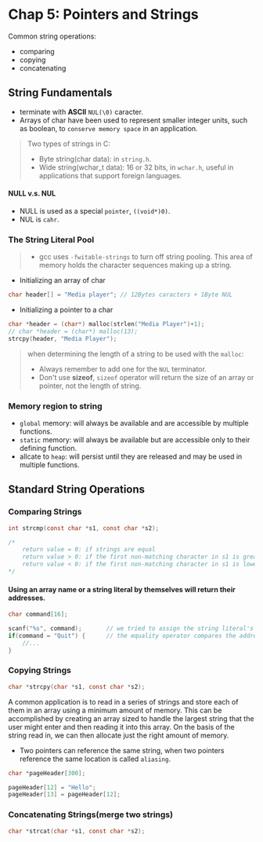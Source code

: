 # Chap 5: Pointers and Strings
Common string operations:
* comparing
* copying
* concatenating
## String Fundamentals
* terminate with **ASCII** `NUL(\0)` caracter.
* Arrays of char have been used to represent smaller integer units, such as boolean, to `conserve memory space` in an application.
> Two types of strings in C:
> * Byte string(char data): in `string.h`.
> * Wide string(wchar_t data): 16 or 32 bits, in `wchar.h`, useful in applications that support foreign languages.

#### NULL v.s. NUL
* NULL is used as a special `pointer`, `((void*)0)`.
* NUL is `cahr`.

### The String Literal Pool
> * gcc uses `-fwitable-strings` to turn off string pooling.
This area of memory holds the character sequences making up a string.
*  Initializing an array of char
```c
char header[] = "Media player"; // 12Bytes caracters + 1Byte NUL
```
* Initializing a pointer to a char
```c
char *header = (char*) malloc(strlen("Media Player")+1);
// char *header = (char*) malloc(13);
strcpy(header, "Media Player");
```
> when determining the length of a string to be used with the `malloc`:
> * Always remember to add one for the `NUL` terminator.
> * Don't use **sizeof**, `sizeof` operator will return the size of an array or pointer, not the length of string.
### Memory region to string
* `global` memory: will always be available and are accessible by multiple functions.
* `static` memory: will always be available but are accessible only to their defining function.
* allcate to `heap`: will persist until they are released and may be used in multiple functions. 
## Standard String Operations
### Comparing Strings
```c
int strcmp(const char *s1, const char *s2);

/*
    return value = 0: if strings are equal
    return value > 0: if the first non-matching character in s1 is greater (in ASCII) than that of s2 .
    return value < 0: if the first non-matching character in s1 is lower (in ASCII) than that of s2 .
*/
```
#### Using an array name or a string literal by themselves will return their addresses.
```c
char command[16];

scanf("%s", command);       // we tried to assign the string literal's address to command, it will cause syntax error
if(command = "Quit") {      // the equality operator compares the address
    //...
}
```
### Copying Strings
```c
char *strcpy(char *s1, const char *s2);
```
A common application is to read in a series of strings and store each of them in an array using a minimum amount of memory. This can be accomplished by creating an array sized to handle the largest string that the user might enter and then reading it into this array. On the basis of the string read in, we can then allocate just the right amount of memory. 

* Two pointers can reference the same string, when two pointers reference the same location is called `aliasing`.
```c
char *pageHeader[300];

pageHeader[12] = "Hello";
pageHeader[13] = pageHeader[12];
```

### Concatenating Strings(merge two strings)
```c
char *strcat(char *s1, const char *s2);
```

## 
